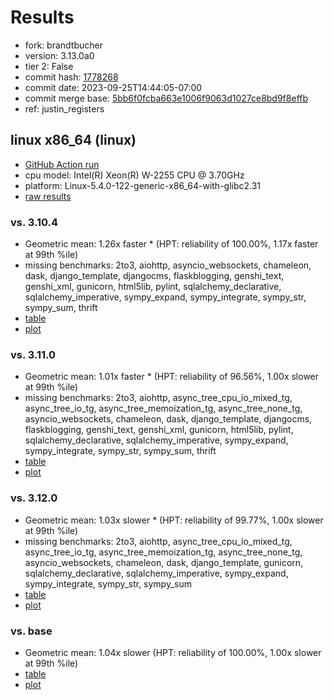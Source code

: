 # Results

- fork: brandtbucher
- version: 3.13.0a0
- tier 2: False
- commit hash: [1778268](https://github.com/brandtbucher/cpython/commit/1778268)
- commit date: 2023-09-25T14:44:05-07:00
- commit merge base: [5bb6f0fcba663e1006f9063d1027ce8bd9f8effb](https://github.com/brandtbucher/cpython/commit/5bb6f0fcba663e1006f9063d1027ce8bd9f8effb)
- ref: justin_registers

## linux x86_64 (linux)

- [GitHub Action run](https://github.com/faster-cpython/benchmarking/actions/runs/6347202432)
- cpu model: Intel(R) Xeon(R) W-2255 CPU @ 3.70GHz
- platform: Linux-5.4.0-122-generic-x86_64-with-glibc2.31
- [raw results](bm-20230925-linux-x86_64-brandtbucher-justin_registers-3.13.0a0-1778268.json)

### vs. 3.10.4

- Geometric mean: 1.26x faster \* (HPT: reliability of 100.00%, 1.17x faster at 99th %ile)
- missing benchmarks: 2to3, aiohttp, asyncio_websockets, chameleon, dask, django_template, djangocms, flaskblogging, genshi_text, genshi_xml, gunicorn, html5lib, pylint, sqlalchemy_declarative, sqlalchemy_imperative, sympy_expand, sympy_integrate, sympy_str, sympy_sum, thrift
- [table](bm-20230925-linux-x86_64-brandtbucher-justin_registers-3.13.0a0-1778268-vs-3.10.4.md)
- [plot](bm-20230925-linux-x86_64-brandtbucher-justin_registers-3.13.0a0-1778268-vs-3.10.4.png)

### vs. 3.11.0

- Geometric mean: 1.01x faster \* (HPT: reliability of 96.56%, 1.00x slower at 99th %ile)
- missing benchmarks: 2to3, aiohttp, async_tree_cpu_io_mixed_tg, async_tree_io_tg, async_tree_memoization_tg, async_tree_none_tg, asyncio_websockets, chameleon, dask, django_template, djangocms, flaskblogging, genshi_text, genshi_xml, gunicorn, html5lib, pylint, sqlalchemy_declarative, sqlalchemy_imperative, sympy_expand, sympy_integrate, sympy_str, sympy_sum, thrift
- [table](bm-20230925-linux-x86_64-brandtbucher-justin_registers-3.13.0a0-1778268-vs-3.11.0.md)
- [plot](bm-20230925-linux-x86_64-brandtbucher-justin_registers-3.13.0a0-1778268-vs-3.11.0.png)

### vs. 3.12.0

- Geometric mean: 1.03x slower \* (HPT: reliability of 99.77%, 1.00x slower at 99th %ile)
- missing benchmarks: 2to3, aiohttp, async_tree_cpu_io_mixed_tg, async_tree_io_tg, async_tree_memoization_tg, async_tree_none_tg, asyncio_websockets, chameleon, dask, django_template, gunicorn, sqlalchemy_declarative, sqlalchemy_imperative, sympy_expand, sympy_integrate, sympy_str, sympy_sum
- [table](bm-20230925-linux-x86_64-brandtbucher-justin_registers-3.13.0a0-1778268-vs-3.12.0.md)
- [plot](bm-20230925-linux-x86_64-brandtbucher-justin_registers-3.13.0a0-1778268-vs-3.12.0.png)

### vs. base

- Geometric mean: 1.04x slower (HPT: reliability of 100.00%, 1.00x slower at 99th %ile)
- [table](bm-20230925-linux-x86_64-brandtbucher-justin_registers-3.13.0a0-1778268-vs-base.md)
- [plot](bm-20230925-linux-x86_64-brandtbucher-justin_registers-3.13.0a0-1778268-vs-base.png)

